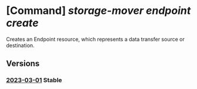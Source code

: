 # [Command] _storage-mover endpoint create_

Creates an Endpoint resource, which represents a data transfer source or destination.

## Versions

### [2023-03-01](/Resources/mgmt-plane/L3N1YnNjcmlwdGlvbnMve30vcmVzb3VyY2Vncm91cHMve30vcHJvdmlkZXJzL21pY3Jvc29mdC5zdG9yYWdlbW92ZXIvc3RvcmFnZW1vdmVycy97fS9lbmRwb2ludHMve30=/2023-03-01.xml) **Stable**

<!-- mgmt-plane /subscriptions/{}/resourcegroups/{}/providers/microsoft.storagemover/storagemovers/{}/endpoints/{} 2023-03-01 -->
